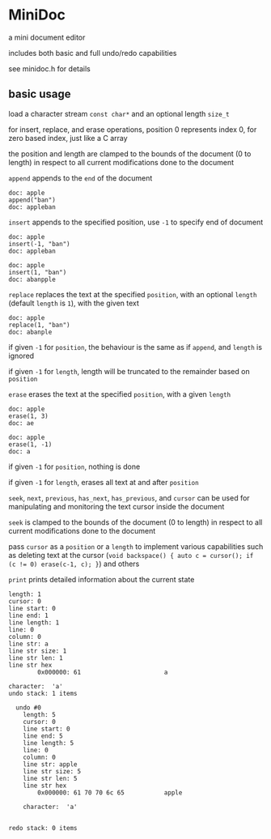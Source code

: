 # MiniDoc

a mini document editor

includes both basic and full undo/redo capabilities

see minidoc.h for details

## basic usage

load a character stream `const char*` and an optional length `size_t`

for insert, replace, and erase operations, position 0 represents index 0, for zero based index, just like a C array

the position and length are clamped to the bounds of the document (0 to length) in respect to all current modifications done to the document

`append` appends to the `end` of the document

```
doc: apple
append("ban")
doc: appleban
```

`insert` appends to the specified position, use `-1` to specify end of document

```
doc: apple
insert(-1, "ban")
doc: appleban

doc: apple
insert(1, "ban")
doc: abanpple
```

`replace` replaces the text at the specified `position`, with an optional `length` (default `length` is `1`), with the given text

```
doc: apple
replace(1, "ban")
doc: abanple
```

if given `-1` for `position`, the behaviour is the same as if `append`, and `length` is ignored

if given `-1` for `length`, length will be truncated to the remainder based on `position`

`erase` erases the text at the specified `position`, with a given `length`

```
doc: apple
erase(1, 3)
doc: ae
```

```
doc: apple
erase(1, -1)
doc: a
```

if given `-1` for `position`, nothing is done

if given `-1` for `length`, erases all text at and after `position`

`seek`, `next`, `previous`, `has_next`, `has_previous`, and `cursor` can be used for manipulating and monitoring the text cursor inside the document

`seek` is clamped to the bounds of the document (0 to length) in respect to all current modifications done to the document

pass `cursor` as a `position` or a `length`  to implement various capabilities such as deleting text at the cursor (`void backspace() { auto c = cursor(); if (c != 0) erase(c-1, c); }`) and others

`print` prints detailed information about the current state

```
length: 1
cursor: 0
line start: 0
line end: 1
line length: 1
line: 0
column: 0
line str: a
line str size: 1
line str len: 1
line str hex
        0x000000: 61                       a

character:  'a'
undo stack: 1 items

  undo #0
    length: 5
    cursor: 0
    line start: 0
    line end: 5
    line length: 5
    line: 0
    column: 0
    line str: apple
    line str size: 5
    line str len: 5
    line str hex
        0x000000: 61 70 70 6c 65           apple

    character:  'a'


redo stack: 0 items
```